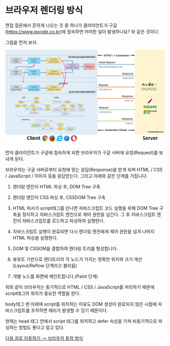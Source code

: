 # 브라우저 렌더링 방식

면접 질문에서 흔하게 나오는 것 중 하나가 클라이언트가 구글(https://www.google.co.kr)에 접속하면 어떠한 일이 발생하나요? 와 같은 것이다.<br>

그림을 먼저 보자.<br>

![FrontEnd 01](../../../Image/frontend-01.png)<br>

먼저 클라이언트가 구글에 접속하게 되면 브라우저가 구글 서버에 요청(Request)를 보내게 된다.<br>

브라우저는 구글 서버로부터 요청에 맞는 응답(Response)을 받게 되며 HTML / CSS / JavaScript / 이미지 등을 응답받는다. 그리고 아래와 같은 단계를 거칩니다.<br>

1. 렌더링 엔진이 HTML 파싱 후, DOM Tree 구축<br>

2. 렌더링 엔진이 CSS 파싱 후, CSSDOM Tree 구축<br>

3. HTML 파서가 script태그를 만나면 자바스크립트 코드 실행을 위해 DOM Tree 구축을 정지하고 자바스크립트 엔진으로 제어 권한을 넘긴다. 그 후 자바스크립트 엔진이 자바스크립트를 로드하고 파싱하여 실행한다.<br>

4. 자바스크립트 실행이 완료되면 다시 렌더링 엔진에게 제어 권한을 넘겨 나머지 HTML 파싱을 실행한다.<br>

5. DOM 및 CSSOM을 결합하여 렌더링 트리를 형성합니다.<br>

6. 뷰포트 기반으로 렌더트리의 각 노드가 가지는 정확한 위치와 크기 계산(Layout/Reflow 단계라고 불리움)<br>

7. 개별 노드를 화면에 페인트합니다.(Paint 단계)<br>

위와 같이 브라우저는 동기적으로 HTML / CSS / JavaScript를 처리하기 때문에 script태그의 위치가 중요한 역할을 한다.<br>

body태그 맨 아래에 script를 위치하는 이유도 DOM 생성이 완료되지 않은 시점에 자바스크립트를 조작하면 에러가 발생할 수 있기 때문이다.<br>

현재는 head 태그 안에서 script 태그를 위치하고 defer 속성을 가져 비동기적으로 파싱하는 방법도 좋다고 알고 있다.<br>

[다음 글로 이동하기 -> 브라우저 동작 방식](../Browser-Action/Browser-Action.md)
